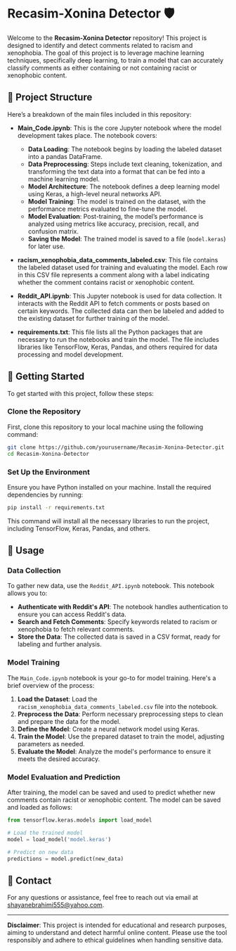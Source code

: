 
# Recasim-Xonina Detector 🛡️

Welcome to the **Recasim-Xonina Detector** repository! This project is designed to identify and detect comments related to racism and xenophobia. The goal of this project is to leverage machine learning techniques, specifically deep learning, to train a model that can accurately classify comments as either containing or not containing racist or xenophobic content.

## 📁 Project Structure

Here’s a breakdown of the main files included in this repository:

- **Main_Code.ipynb**: This is the core Jupyter notebook where the model development takes place. The notebook covers:
  - **Data Loading**: The notebook begins by loading the labeled dataset into a pandas DataFrame.
  - **Data Preprocessing**: Steps include text cleaning, tokenization, and transforming the text data into a format that can be fed into a machine learning model.
  - **Model Architecture**: The notebook defines a deep learning model using Keras, a high-level neural networks API.
  - **Model Training**: The model is trained on the dataset, with the performance metrics evaluated to fine-tune the model.
  - **Model Evaluation**: Post-training, the model’s performance is analyzed using metrics like accuracy, precision, recall, and confusion matrix.
  - **Saving the Model**: The trained model is saved to a file (`model.keras`) for later use.

- **racism_xenophobia_data_comments_labeled.csv**: This file contains the labeled dataset used for training and evaluating the model. Each row in this CSV file represents a comment along with a label indicating whether the comment contains racist or xenophobic content.

- **Reddit_API.ipynb**: This Jupyter notebook is used for data collection. It interacts with the Reddit API to fetch comments or posts based on certain keywords. The collected data can then be labeled and added to the existing dataset for further training of the model.

- **requirements.txt**: This file lists all the Python packages that are necessary to run the notebooks and train the model. The file includes libraries like TensorFlow, Keras, Pandas, and others required for data processing and model development.

## 🚀 Getting Started

To get started with this project, follow these steps:

### Clone the Repository

First, clone this repository to your local machine using the following command:

```bash
git clone https://github.com/yourusername/Recasim-Xonina-Detector.git
cd Recasim-Xonina-Detector
```

### Set Up the Environment

Ensure you have Python installed on your machine. Install the required dependencies by running:

```bash
pip install -r requirements.txt
```

This command will install all the necessary libraries to run the project, including TensorFlow, Keras, Pandas, and others.

## 📝 Usage

### Data Collection

To gather new data, use the `Reddit_API.ipynb` notebook. This notebook allows you to:
- **Authenticate with Reddit's API**: The notebook handles authentication to ensure you can access Reddit's data.
- **Search and Fetch Comments**: Specify keywords related to racism or xenophobia to fetch relevant comments.
- **Store the Data**: The collected data is saved in a CSV format, ready for labeling and further analysis.

### Model Training

The `Main_Code.ipynb` notebook is your go-to for model training. Here's a brief overview of the process:
1. **Load the Dataset**: Load the `racism_xenophobia_data_comments_labeled.csv` file into the notebook.
2. **Preprocess the Data**: Perform necessary preprocessing steps to clean and prepare the data for the model.
3. **Define the Model**: Create a neural network model using Keras.
4. **Train the Model**: Use the prepared dataset to train the model, adjusting parameters as needed.
5. **Evaluate the Model**: Analyze the model's performance to ensure it meets the desired accuracy.

### Model Evaluation and Prediction

After training, the model can be saved and used to predict whether new comments contain racist or xenophobic content. The model can be saved and loaded as follows:

```python
from tensorflow.keras.models import load_model

# Load the trained model
model = load_model('model.keras')

# Predict on new data
predictions = model.predict(new_data)
```

## 📧 Contact

For any questions or assistance, feel free to reach out via email at [shayanebrahimi555@yahoo.com](mailto:your-email@example.com).

---

**Disclaimer**: This project is intended for educational and research purposes, aiming to understand and detect harmful online content. Please use the tool responsibly and adhere to ethical guidelines when handling sensitive data.
